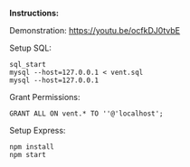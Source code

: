**Instructions:**

Demonstration: https://youtu.be/ocfkDJ0tvbE

Setup SQL:
```
sql_start
mysql --host=127.0.0.1 < vent.sql
mysql --host=127.0.0.1
```
Grant Permissions:
```
GRANT ALL ON vent.* TO ''@'localhost';
```
Setup Express:
```
npm install
npm start
```
